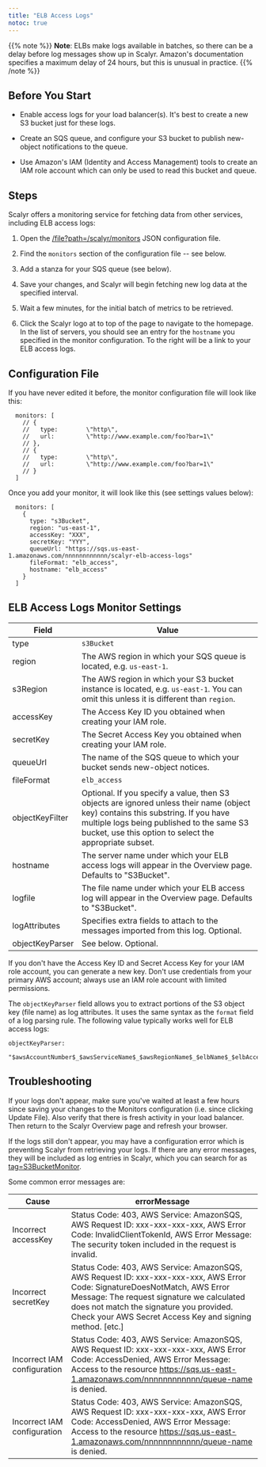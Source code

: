 ```yaml
---
title: "ELB Access Logs"
notoc: true
---
```


{{% note %}}
__Note__: ELBs make logs available in batches, so there can be a delay before
log messages show up in Scalyr. Amazon's documentation specifies a maximum delay of 24 hours, but this is
unusual in practice.
{{% /note %}}


## Before You Start

- Enable access logs for your load balancer(s). It's best to create a new S3 bucket just for these logs.

- Create an SQS queue, and configure your S3 bucket to publish new-object notifications to the queue.

- Use Amazon's IAM (Identity and Access Management) tools to create an IAM role account which can only be
used to read this bucket and queue. 


## Steps

Scalyr offers a monitoring service for fetching data from other services, including ELB access logs:

1. Open the [/file?path=/scalyr/monitors](/file?path=%2Fscalyr%2Fmonitors) JSON configuration file.

1. Find the ``monitors`` section of the configuration file -- see below.

1. Add a stanza for your SQS queue (see below). 

1. Save your changes, and Scalyr will begin fetching new log data at the specified interval.

1. Wait a few minutes, for the initial batch of metrics to be retrieved.

1. Click the Scalyr logo at to top of the page to navigate to the homepage. In the list of servers, you should see an 
entry for the ``hostname`` you specified in the monitor configuration. To the right will be a link to your ELB access logs.

## Configuration File

If you have never edited it before, the monitor configuration file will look like this:

      monitors: [
        // {
        //   type:        \"http\",
        //   url:         \"http://www.example.com/foo?bar=1\"
        // },
        // {
        //   type:        \"http\",
        //   url:         \"http://www.example.com/foo?bar=1\"
        // }
      ]

Once you add your monitor, it will look like this (see settings values below):

      monitors: [
        {
          type: "s3Bucket",
          region: "us-east-1",
          accessKey: "XXX",
          secretKey: "YYY",
          queueUrl: "https://sqs.us-east-1.amazonaws.com/nnnnnnnnnnnn/scalyr-elb-access-logs"
          fileFormat: "elb_access",
          hostname: "elb_access"
        }
      ]

## ELB Access Logs Monitor Settings

Field                       | Value
---|---
type                        | ``s3Bucket``
region                      | The AWS region in which your SQS queue is located, e.g. ``us-east-1``.
s3Region                    | The AWS region in which your S3 bucket instance is located, e.g. ``us-east-1``.                                      You can omit this unless it is different than ``region``.
accessKey                   | The Access Key ID you obtained when creating your IAM role.
secretKey                   | The Secret Access Key you obtained when creating your IAM role.
queueUrl                    | The name of the SQS queue to which your bucket sends new-object notices.
fileFormat                  | ``elb_access``
objectKeyFilter             | Optional. If you specify a value, then S3 objects are ignored unless their name                                      (object key) contains this substring. If you have multiple logs being published                                      to the same S3 bucket, use this option to select the appropriate subset.
hostname                    | The server name under which your ELB access logs will appear in the Overview page.                                      Defaults to "S3Bucket".
logfile                     | The file name under which your ELB access log will appear in the Overview page.                                      Defaults to "S3Bucket".
logAttributes               | Specifies extra fields to attach to the messages imported from this log. Optional.
objectKeyParser             | See below. Optional.

If you don't have the Access Key ID and Secret Access Key for your IAM role account, you can generate a new key. Don't 
use credentials from your primary AWS account; always use an IAM role account with limited permissions. 

The ``objectKeyParser`` field allows you to extract portions of the S3 object key (file name) as log attributes. It
uses the same syntax as the ``format`` field of a log parsing rule. The following value typically works well for ELB
access logs:

    objectKeyParser:
        "$awsAccountNumber$_$awsServiceName$_$awsRegionName$_$elbName$_$elbAccessLogExportTime$_$elbNodeIP$_$randomUniqueValues$.log"

## Troubleshooting

If your logs don't appear, make sure you've waited at least a few hours since saving your changes to the Monitors
configuration (i.e. since clicking Update File). Also verify that there is fresh activity in your load balancer.
Then return to the Scalyr Overview page and refresh your browser.

If the logs still don't appear, you may have a configuration error which is preventing Scalyr from retrieving your
logs. If there are any error messages, they will be included as log entries in Scalyr, which you can search for as 
[tag=S3BucketMonitor](/events?filter=tag%3D%27S3BucketMonitor%27). 

Some common error messages are:

Cause                       | errorMessage
---|---
Incorrect accessKey         | Status Code: 403, AWS Service: AmazonSQS, AWS Request ID: xxx-xxx-xxx-xxx, AWS Error Code:                                      InvalidClientTokenId, AWS Error Message: The security token included in the request is invalid.
Incorrect secretKey         | Status Code: 403, AWS Service: AmazonSQS, AWS Request ID: xxx-xxx-xxx-xxx, AWS Error Code:                                      SignatureDoesNotMatch, AWS Error Message: The request signature we calculated does not match                                      the signature you provided. Check your AWS Secret Access Key and signing method. [etc.]
Incorrect IAM configuration | Status Code: 403, AWS Service: AmazonSQS, AWS Request ID: xxx-xxx-xxx-xxx, AWS Error Code:                                      AccessDenied, AWS Error Message: Access to the resource https://sqs.us-east-1.amazonaws.com/nnnnnnnnnnnn/queue-name is denied.
Incorrect IAM configuration | Status Code: 403, AWS Service: AmazonSQS, AWS Request ID: xxx-xxx-xxx-xxx, AWS Error Code:                                      AccessDenied, AWS Error Message: Access to the resource https://sqs.us-east-1.amazonaws.com/nnnnnnnnnnnn/queue-name is denied.

